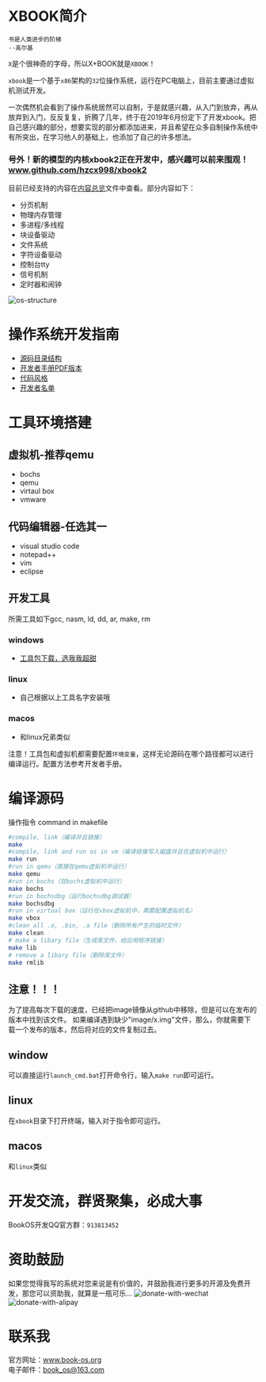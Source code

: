 # XBOOK简介
```
书是人类进步的阶梯
--高尔基
```

`X`是个很神奇的字母，所以X+BOOK就是`XBOOK`！

`xbook`是一个基于`x86`架构的`32`位操作系统，运行在PC电脑上，目前主要通过虚拟机测试开发。

一次偶然机会看到了操作系统居然可以自制，于是就感兴趣，从入门到放弃，再从放弃到入门，反反复复，折腾了几年，终于在2019年6月份定下了开发xbook。把自己感兴趣的部分，想要实现的部分都添加进来，并且希望在众多自制操作系统中有所突出，在学习他人的基础上，也添加了自己的许多想法。

### 号外！新的模型的内核xbook2正在开发中，感兴趣可以前来围观！www.github.com/hzcx998/xbook2

目前已经支持的内容在[内容总览](https://github.com/huzichengdevelop/XBook/blob/master/documents/content.md)文件中查看。部分内容如下：
* 分页机制
* 物理内存管理
* 多进程/多线程
* 块设备驱动
* 文件系统
* 字符设备驱动
* 控制台tty
* 信号机制
* 定时器和闹钟

![os-structure](https://github.com/huzichengdevelop/XBook/raw/master/documents/picture/os-structure.png)

# 操作系统开发指南
* [源码目录结构](https://github.com/huzichengdevelop/XBook/blob/master/documents/source-tree.md)
* [开发者手册PDF版本](https://github.com/huzichengdevelop/XBook/blob/master/documents/develop-manual.pdf)
* [代码风格](https://github.com/huzichengdevelop/XBook/blob/master/documents/code-style.md)
* [开发者名单](https://github.com/huzichengdevelop/XBook/blob/master/CREDITS.md)
# 工具环境搭建
## 虚拟机-推荐qemu
* bochs
* qemu
* virtaul box
* vmware
## 代码编辑器-任选其一
* visual studio code
* notepad++
* vim
* eclipse

## 开发工具
所需工具如下gcc, nasm, ld, dd, ar, make, rm

### windows
* [工具包下载，选我我超甜](http://www.book-os.org/tools/BuildTools-v3.rar)

### linux
* 自己根据以上工具名字安装哦

### macos
* 和linux兄弟类似

注意！工具包和虚拟机都需要配置`环境变量`，这样无论源码在哪个路径都可以进行编译运行。配置方法参考开发者手册。

# 编译源码
操作指令 command in makefile  
```sh
#compile, link（编译并且链接）
make
#compile, link and run os in vm（编译链接写入磁盘并且在虚拟机中运行）
make run
#run in qemu（直接在qemu虚拟机中运行）
make qemu
#run in bochs（在bochs虚拟机中运行）
make bochs 
#run in bochsdbg（运行bochsdbg调试器）
make bochsdbg
#run in virtual box（运行在vbox虚拟机中，需要配置虚拟机名）
make vbox
#clean all .o, .bin, .a file（删除所有产生的临时文件）
make clean
# make a libary file（生成库文件，给应用程序链接）
make lib 
# remove a libary file（删除库文件）
make rmlib 
```
## 注意！！！  
为了提高每次下载的速度，已经把image镜像从github中移除，但是可以在发布的版本中找到该文件。
如果编译遇到缺少"image/x.img"文件，那么，你就需要下载一个发布的版本，然后将对应的文件复制过去。

## window
 可以直接运行`launch_cmd.bat`打开命令行，输入`make run`即可运行。
## linux
在`xbook`目录下打开终端，输入对于指令即可运行。
## macos
和`linux`类似

# 开发交流，群贤聚集，必成大事
BookOS开发QQ官方群：`913813452`

# 资助鼓励
如果您觉得我写的系统对您来说是有价值的，并鼓励我进行更多的开源及免费开发，那您可以资助我，就算是一瓶可乐...
![donate-with-wechat](https://github.com/huzichengdevelop/XBook/raw/master/documents/picture/donate-with-wechat.jpg)
![donate-with-alipay](https://github.com/huzichengdevelop/XBook/raw/master/documents/picture/donate-with-alipay.jpg)

# 联系我
官方网址：www.book-os.org  
电子邮件：book_os@163.com  
